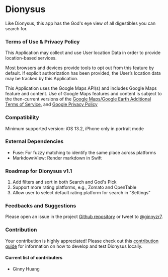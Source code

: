 # Dionysus
Like Dionysus, this app has the God's eye view of all digestibles you can search for.

### Terms of Use & Privacy Policy
This Application may collect and use User location Data in order to provide location-based services.

Most browsers and devices provide tools to opt out from this feature by default. If explicit authorization has been provided, the User’s location data may be tracked by this Application.

This Application uses the Google Maps API(s) and includes Google Maps feature and content. Use of Google Maps features and content is subject to the then-current versions of the [Google Maps/Google Earth Additional Terms of Service](https://maps.google.com/help/terms_maps.html), and [Google Privacy Policy](https://www.google.com/policies/privacy/)

### Compatibility
Minimum supported version: iOS 13.2, iPhone only in portrait mode

### External Dependencies
- Fuse: For fuzzy matching to identify the same place across platforms
- MarkdownView: Render markdown in Swift

### Roadmap for Dionysus v1.1
1. Add filters and sort in both Search and God's Pick
2. Support more rating platforms, e.g., Zomato and OpenTable
3. Allow user to select default rating platform for search in "Settings"

### Feedbacks and Suggestions
Please open an issue in the project [Github repository](https://github.com/huangginny/Dionysa/issues) or tweet to [@ginnyzr7](https://twitter.com/ginnyzr7).

### Contribution

Your contribution is highly appreciated! Please check out this [contribution guide](https://github.com/huangginny/Dionysa/blob/master/CONTRIBUTING.md) for information on how to develop and test Dionysus locally.

#### Current list of contributers
- Ginny Huang
 
 <!-- workaround for a WKWebView rendering bug -->
 <p><br/></p>

